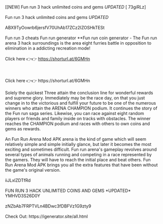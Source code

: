 [[NEW] Fun run 3 hack unlimited coins and gems *UPDATED* [ 73giRLz]
<br>
<br>Fun run 3 hack unlimited coins and gems *UPDATED*
<br>
<br>ABX9TyOowrb6jersfV70UhAb17ZCz2IZOSHkTESt
<br>
<br>Fun run 3 cheats Fun run generator **Fun run coin generator - The Fun run arena 3 hack surroundings is the area eight furries battle in opposition to elimination in a addicting recreation mode!
<br>
<br>Click here 👉👉 https://shorturl.at/6GMHn

<br>
<br>Click here 👉👉 https://shorturl.at/6GMHn

<br>
<br>Solely the quickest Three attain the conclusion line for wonderful rewards and supreme glory. Immediately may be the race day, on that you just change in to the victorious and fulfill your future to be one of the numerous winners who attain the ARENA CHAMPION podium. It continues the story of the Fun run saga series. Likewise, you can race against eight random players or friends and family inside on tracks with obstacles. The winner reaches the CHAMPION podium and races with others to own coins and gems as rewards. 
<br>
<br>An Fun Run Arena Mod APK  arena is the kind of game which will seem relatively simple and simple initially glance, but later it becomes the most exciting and sometimes difficult. Fun run arena's gameplay revolves around several types of animals running and competing in a race represented by the gamers. They will have to reach the initial place and beat others. Fun Run Arena Mod APK brings you all the extra features that have been without the game's original version. 
<br>
<br>iiJLxlZDTfRd
<br>
<br>FUN RUN 3 HACK UNLIMITED COINS AND GEMS *UPDATED* YMHVD3S26D0Y
<br>
<br>zNZbAb7FRPTVLn4BDwc3fDBFVz1G9zty9
<br>
<br>Check Out: https://igenerator.site/all.html
<br>
